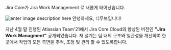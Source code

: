 Jira Core가 Jira Work Management 로 새롭게 태어났습니다. 

![enter image description here](https://i1.wp.com/atlassianblog.wpengine.com/wp-content/uploads/2021/04/download-2.png?resize=1560,760&ssl=1)
안녕하세요, 디무브입니다!

지난 4월 말 진행된 Atlassian Team'21에서 Jira Core Cloud의 향상된 버전인 **"Jira Work Managment"** 공개되었습니다. 재 설계는 팀 내의 구조와 일관성을 개선하여 한 곳에서 작업의 모든 측면을 추적, 조정 및 관리 할 수 ​​있도록합니다.
<!--stackedit_data:
eyJoaXN0b3J5IjpbLTgxNTYxMDcxNF19
-->